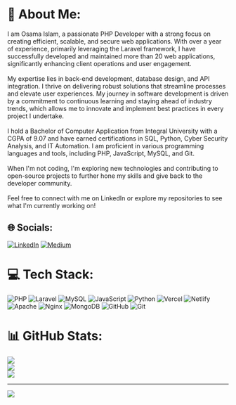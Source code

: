 # 💫 About Me:
I am Osama Islam, a passionate PHP Developer with a strong focus on creating efficient, scalable, and secure web applications. With over a year of experience, primarily leveraging the Laravel framework, I have successfully developed and maintained more than 20 web applications, significantly enhancing client operations and user engagement.<br><br>My expertise lies in back-end development, database design, and API integration. I thrive on delivering robust solutions that streamline processes and elevate user experiences. My journey in software development is driven by a commitment to continuous learning and staying ahead of industry trends, which allows me to innovate and implement best practices in every project I undertake.<br><br>I hold a Bachelor of Computer Application from Integral University with a CGPA of 9.07 and have earned certifications in SQL, Python, Cyber Security Analysis, and IT Automation. I am proficient in various programming languages and tools, including PHP, JavaScript, MySQL, and Git.<br><br>When I'm not coding, I'm exploring new technologies and contributing to open-source projects to further hone my skills and give back to the developer community.<br><br>Feel free to connect with me on LinkedIn or explore my repositories to see what I'm currently working on!


## 🌐 Socials:
[![LinkedIn](https://img.shields.io/badge/LinkedIn-%230077B5.svg?logo=linkedin&logoColor=white)](https://linkedin.com/in/osama-islam/) [![Medium](https://img.shields.io/badge/Medium-12100E?logo=medium&logoColor=white)](https://medium.com/@osamaislam) 

# 💻 Tech Stack:
![PHP](https://img.shields.io/badge/php-%23777BB4.svg?style=for-the-badge&logo=php&logoColor=white) ![Laravel](https://img.shields.io/badge/laravel-%23FF2D20.svg?style=for-the-badge&logo=laravel&logoColor=white) ![MySQL](https://img.shields.io/badge/mysql-4479A1.svg?style=for-the-badge&logo=mysql&logoColor=white) ![JavaScript](https://img.shields.io/badge/javascript-%23323330.svg?style=for-the-badge&logo=javascript&logoColor=%23F7DF1E) ![Python](https://img.shields.io/badge/python-3670A0?style=for-the-badge&logo=python&logoColor=ffdd54) ![Vercel](https://img.shields.io/badge/vercel-%23000000.svg?style=for-the-badge&logo=vercel&logoColor=white) ![Netlify](https://img.shields.io/badge/netlify-%23000000.svg?style=for-the-badge&logo=netlify&logoColor=#00C7B7) ![Apache](https://img.shields.io/badge/apache-%23D42029.svg?style=for-the-badge&logo=apache&logoColor=white) ![Nginx](https://img.shields.io/badge/nginx-%23009639.svg?style=for-the-badge&logo=nginx&logoColor=white) ![MongoDB](https://img.shields.io/badge/MongoDB-%234ea94b.svg?style=for-the-badge&logo=mongodb&logoColor=white) ![GitHub](https://img.shields.io/badge/github-%23121011.svg?style=for-the-badge&logo=github&logoColor=white) ![Git](https://img.shields.io/badge/git-%23F05033.svg?style=for-the-badge&logo=git&logoColor=white)
# 📊 GitHub Stats:
![](https://github-readme-stats.vercel.app/api?username=Osamaislam1&theme=dark&hide_border=false&include_all_commits=false&count_private=false)<br/>
![](https://github-readme-streak-stats.herokuapp.com/?user=Osamaislam1&theme=dark&hide_border=false)<br/>
![](https://github-readme-stats.vercel.app/api/top-langs/?username=Osamaislam1&theme=dark&hide_border=false&include_all_commits=false&count_private=false&layout=compact)

---
[![](https://visitcount.itsvg.in/api?id=Osamaislam1&icon=0&color=0)](https://visitcount.itsvg.in)

<!-- Proudly created with GPRM ( https://gprm.itsvg.in ) -->
